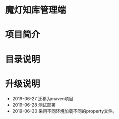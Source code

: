 魔灯知库管理端
====

# 项目简介

# 目录说明

# 升级说明

* 2019-06-27
    迁移为maven项目
* 2019-06-28
    测试部署    
* 2019-06-30
    采用不同环境加载不同的property文件。    
